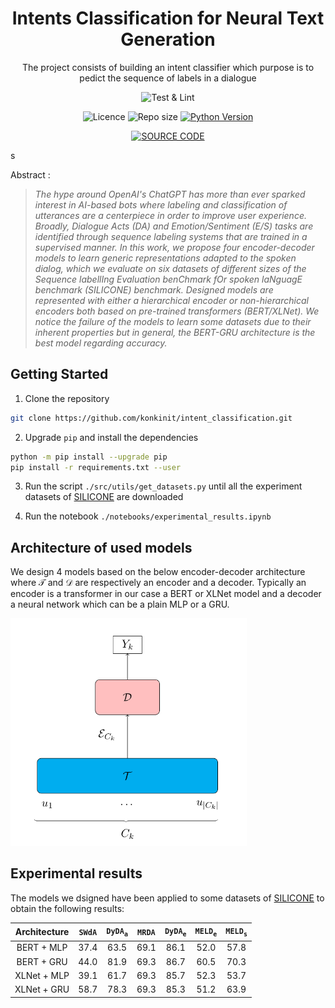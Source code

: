 <h1 align="center">
    Intents Classification for Neural Text Generation 
    <br/>
</h1>

<p align="center">
    The project consists of building an intent classifier which purpose is to pedict the sequence of labels  in a dialogue 
    <br/> 
</p>

<p align="center">
    <img alt="Test & Lint" src="https://img.shields.io/github/actions/workflow/status/konkinit/intent_classification/test_lint.yaml?label=Lint%20and%20TEST&style=for-the-badge">
</p>

<p align="center">
    <img alt="Licence" src="https://img.shields.io/bower/l/MI?style=for-the-badge"> 
    <img alt="Repo size" src="https://img.shields.io/github/repo-size/konkinit/intent_classification?style=for-the-badge"> 
    <a href="https://www.python.org/downloads/release/python-3100/" target="_blank">
        <img src="https://img.shields.io/badge/python-3.10-blue.svg?style=for-the-badge" alt="Python Version"/>
    </a>
</p>

<p align="center">
    <a href="https://fr.overleaf.com/6151584112drdsyxchsryy">
        <img src="https://img.shields.io/badge/Overleaf-47A141?style=for-the-badge&logo=Overleaf&logoColor=white" alt="SOURCE CODE"/> 
    </a>
</p>
s

Abstract :

>*The hype around OpenAI's ChatGPT has more than ever sparked interest in AI-based bots where labeling and classification of utterances are a centerpiece in order to improve user experience. Broadly, Dialogue Acts (DA) and Emotion/Sentiment (E/S) tasks are identified through sequence labeling systems that are trained in a supervised manner. In this work, we propose four encoder-decoder models to learn generic representations adapted to the spoken dialog, which we evaluate on six datasets of different sizes of the Sequence labellIng Evaluation benChmark fOr spoken laNguagE benchmark (SILICONE) benchmark. Designed models are represented with either a hierarchical encoder or non-hierarchical encoders both based on pre-trained transformers (BERT/XLNet). We notice the failure of the models to learn some datasets due to their inherent properties but in general, the BERT-GRU architecture is the best model regarding accuracy.*

## Getting Started

1. Clone the repository
```bash
git clone https://github.com/konkinit/intent_classification.git
```

2. Upgrade `pip` and install the dependencies
```bash
python -m pip install --upgrade pip
pip install -r requirements.txt --user
```

3. Run the script `./src/utils/get_datasets.py` until all the experiment datasets of [SILICONE](https://huggingface.co/datasets/silicone)
   are downloaded

4. Run the notebook `./notebooks/experimental_results.ipynb`


## Architecture of used models

We design 4 models based on the below encoder-decoder architecture where $\mathcal{T}$ and $\mathcal{D}$ are 
respectively an encoder and a decoder. Typically an encoder is a transformer in our case a BERT or XLNet model 
and a decoder a neural network which can be a plain MLP or a GRU.


<img src="./data/figs/archi.png" alt="archi_plot" width="75%" height="75%">


## Experimental results

The models we dsigned have been applied to some datasets of [SILICONE](https://huggingface.co/datasets/silicone)
to obtain the following results:

|  Architecture  | $\mathtt{SWdA}$ | $\mathtt{DyDA_a}$ | $\mathtt{MRDA}$ | $\mathtt{DyDA_e}$ | $\mathtt{MELD_e}$ | $\mathtt{MELD_s}$ |
|:--------------:|:---------------:|:-----------------:|:---------------:|:---------------:|:---------------:|:----------------:|
| BERT + MLP   | 37.4 | 63.5 | 69.1 | 86.1 | 52.0 | 57.8 |
| BERT + GRU   | 44.0 | 81.9 | 69.3 | 86.7 | 60.5 | 70.3 |
| XLNet + MLP  | 39.1 | 61.7 | 69.3 | 85.7 | 52.3 | 53.7 |
| XLNet + GRU  | 58.7 | 78.3 | 69.3 | 85.3 | 51.2 | 63.9 |
